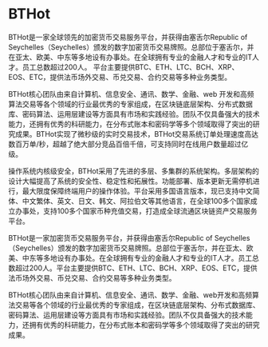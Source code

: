 # BTHot

BTHot是一家全球领先的加密货币交易服务平台，并获得由塞舌尔Republic of Seychelles（Seychelles）颁发的数字加密货币交易牌照。总部位于塞舌尔，并在亚太、欧美、中东等多地设有办事处。在全球拥有专业的金融人才和专业的IT人才。员工总数超过200人。 平台主要提供BTC、ETH、LTC、BCH、XRP、EOS、ETC，提供法币场外交易、币兑交易、合约交易等多种业务类型。

BTHot核心团队由来自计算机、信息安全、通讯、数学、金融、web 开发和高频算法交易等各个领域的行业最优秀的专家组成，在区块链底层架构、分布式数据库、密码算法、运用层建设等方面具有市场和实践经验。团队不仅具备强大的技术能力，还拥有优秀的科研能力，在分布式账本和密码学等多个领域取得了突出的研究成果。BTHot实现了微秒级的实时交易技术，BTHot交易系统订单处理速度高达数百万单/秒，超越了绝大部分竞品百倍千倍，可支持同时在线用户数量超过亿级。 

操作系统内核级安全，BTHot采用了先进的多层、多集群的系统架构。多层架构的设计大幅提高了系统的安全性、稳定性和拓展性。功能部署、版本更新无需停机进行，最大限度保障终端用户的操作体验。平台采用多国语言版本，现已支持中文简体、中文繁体、英文、日文、韩文、阿拉伯文等其他语言，在全球100多个国家成立办事处，支持100多个国家币种充值交易，打造成全球流通区块链资产交易服务平台。

BTHot是一家加密货币交易服务平台，并获得由塞舌尔Republic of Seychelles（Seychelles）颁发的数字加密货币交易牌照。总部位于塞舌尔，并在亚太、欧美、中东等多地设有办事处。在全球拥有专业的金融人才和专业的IT人才。员工总数超过200人。平台主要提供BTC、ETH、LTC、BCH、XRP、EOS、ETC，提供法币场外交易、币兑交易、合约交易等多种业务类型。

BTHot核心团队由来自计算机、信息安全、通讯、数学、金融、web开发和高频算法交易等各个领域的行业最优秀的专家组成，在区块链底层架构、分布式数据库、密码算法、运用层建设等方面具有市场和实践经验。团队不仅具备强大的技术能力，还拥有优秀的科研能力，在分布式账本和密码学等多个领域取得了突出的研究成果。
